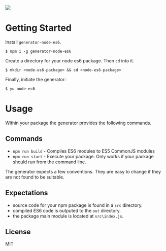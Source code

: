 ![](https://david-dm.org/briandipalma/generator-node-es6.png)

# Getting Started

Install `generator-node-es6`.

```
$ npm i -g generator-node-es6
```

Create a directory for your node es6 package. Then `cd` into it.

```
$ mkdir <node-es6-package> && cd <node-es6-package>
```

Finally, initiate the generator:

```
$ yo node-es6
```

# Usage

Within your package the generator provides the following commands.

## Commands

* `npm run build` - Compiles ES6 modules to ES5 CommonJS modules
* `npm run start` - Execute your package. Only works if your package should run from the command line.

The generator expects a few conventions. They are easy to change if they are not found to be suitable.

## Expectations

* source code for your npm package is found in a `src` directory.
* compiled ES6 code is outputed to the `out` directory.
* the package main module is located at `src\index.js`.

## License

MIT